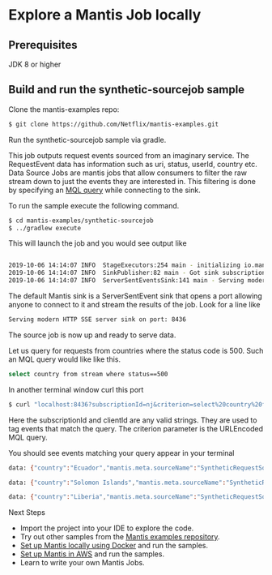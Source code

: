 # Explore a Mantis Job locally

## Prerequisites

JDK 8 or higher

## Build and run the synthetic-sourcejob sample

Clone the mantis-examples repo:

```bash
$ git clone https://github.com/Netflix/mantis-examples.git
```

Run the synthetic-sourcejob sample via gradle.

This job outputs request events sourced from an imaginary service. The RequestEvent data
has information such as uri, status, userId, country etc.
Data Source Jobs are mantis jobs that allow consumers to filter the raw stream down to just the events 
they are interested in. 
This filtering is done by specifying an [MQL query](../MQL/index.md) while connecting to the sink.

To run the sample execute the following command.
```bash
$ cd mantis-examples/synthetic-sourcejob
$ ../gradlew execute
```
This will launch the job and you would see output like
```bash

2019-10-06 14:14:07 INFO  StageExecutors:254 main - initializing io.mantisrx.sourcejob.synthetic.stage.TaggingStage
2019-10-06 14:14:07 INFO  SinkPublisher:82 main - Got sink subscription, onSubscribe=null
2019-10-06 14:14:07 INFO  ServerSentEventsSink:141 main - Serving modern HTTP SSE server sink on port: 8436
```

The default Mantis sink is a ServerSentEvent sink that opens a port allowing anyone to connect
to it and stream the results of the job.
Look for a line like
```bash
Serving modern HTTP SSE server sink on port: 8436
```
The source job is now up and ready to serve data.

Let us query for requests from countries where the status code is 500. 
Such an MQL query would like like this. 
```bash
select country from stream where status==500
```
In another terminal window curl this port
```bash
$ curl "localhost:8436?subscriptionId=nj&criterion=select%20country%20from%20stream%20where%20status%3D%3D500&clientId=nj2"
```
Here the subscriptionId and clientId are any valid strings. They are used to tag events that match the query.
The criterion parameter is the URLEncoded MQL query.

You should see events matching your query appear in your terminal

```bash
data: {"country":"Ecuador","mantis.meta.sourceName":"SyntheticRequestSource","mantis.meta.timestamp":1570396602599,"status":500}

data: {"country":"Solomon Islands","mantis.meta.sourceName":"SyntheticRequestSource","mantis.meta.timestamp":1570396603342,"status":500}

data: {"country":"Liberia","mantis.meta.sourceName":"SyntheticRequestSource","mantis.meta.timestamp":1570396603844,"status":500}
```


Next Steps

* Import the project into your IDE to explore the code.
* Try out other samples from the [Mantis examples repository](https://github.com/netflix/mantis-examples).
* [Set up Mantis locally using Docker](docker.md) and run the samples.
* [Set up Mantis in AWS](cloud.md) and run the samples.
* Learn to write your own Mantis Jobs.

